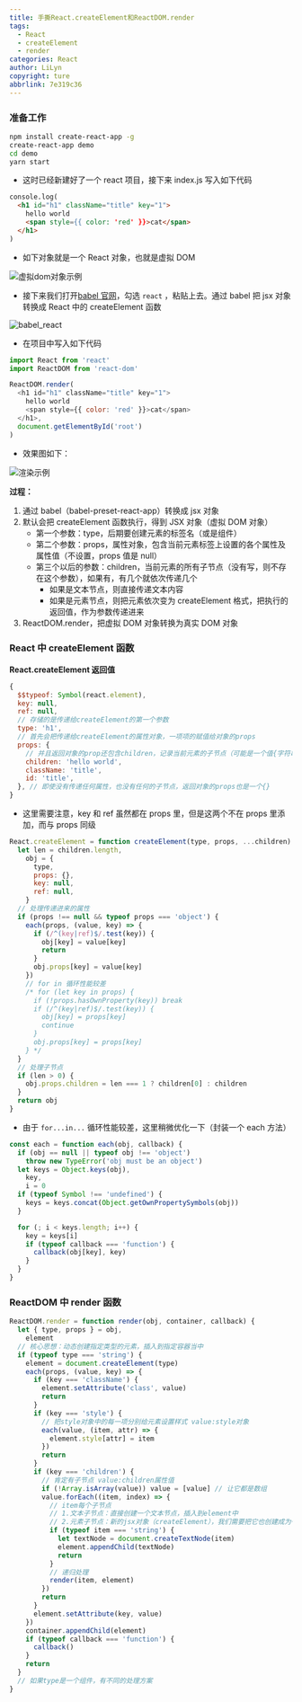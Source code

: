 ```yaml
---
title: 手撕React.createElement和ReactDOM.render
tags:
  - React
  - createElement
  - render
categories: React
author: LiLyn
copyright: ture
abbrlink: 7e319c36
---
```


### 准备工作

```bash
npm install create-react-app -g
create-react-app demo
cd demo
yarn start
```

<!--more-->

- 这时已经新建好了一个 react 项目，接下来 index.js 写入如下代码

```html
console.log(
  <h1 id="h1" className="title" key="1">
    hello world
    <span style={{ color: 'red' }}>cat</span>
  </h1>
)
```

- 如下对象就是一个 React 对象，也就是虚拟 DOM

![虚拟dom对象示例](https://img-blog.csdnimg.cn/img_convert/723b629d0e10b5bd476871bed912c40b.png)

- 接下来我们打开[babel 官网](https://www.babeljs.cn/repl)，勾选 `react` ，粘贴上去。通过 babel 把 jsx 对象转换成 React 中的 createElement 函数

![babel_react](https://img-blog.csdnimg.cn/img_convert/c9c1436f832951ebbe63cb587d77585f.png)

- 在项目中写入如下代码

```js
import React from 'react'
import ReactDOM from 'react-dom'

ReactDOM.render(
  <h1 id="h1" className="title" key="1">
    hello world
    <span style={{ color: 'red' }}>cat</span>
  </h1>,
  document.getElementById('root')
)
```

- 效果图如下：

![渲染示例](https://img-blog.csdnimg.cn/img_convert/1e643e0830b8155a555ee3261eed6a4a.png)

**过程：**

1. 通过 babel（babel-preset-react-app）转换成 jsx 对象
2. 默认会把 createElement 函数执行，得到 JSX 对象（虚拟 DOM 对象）
   - 第一个参数：type，后期要创建元素的标签名（或是组件）
   - 第二个参数：props，属性对象，包含当前元素标签上设置的各个属性及属性值（不设置，props 值是 null）
   - 第三个以后的参数：children，当前元素的所有子节点（没有写，则不存在这个参数），如果有，有几个就依次传递几个
     - 如果是文本节点，则直接传递文本内容
     - 如果是元素节点，则把元素依次变为 createElement 格式，把执行的返回值，作为参数传递进来
3. ReactDOM.render，把虚拟 DOM 对象转换为真实 DOM 对象

### React 中 createElement 函数

**React.createElement 返回值**

```js
{
  $$typeof: Symbol(react.element),
  key: null,
  ref: null,
  // 存储的是传递给createElement的第一个参数
  type: 'h1',
  // 首先会把传递给createElement的属性对象，一项项的赋值给对象的props
  props: {
    // 并且返回对象的prop还包含children，记录当前元素的子节点（可能是一个值{字符串或JSX返回的对象}，如果有多个子节点，则其是一个数组）
    children: 'hello world',
    className: 'title',
    id: 'title',
  }, // 即使没有传递任何属性，也没有任何的子节点，返回对象的props也是一个{}
}
```

- 这里需要注意，key 和 ref 虽然都在 props 里，但是这两个不在 props 里添加，而与 props 同级

```js
React.createElement = function createElement(type, props, ...children) {
  let len = children.length,
    obj = {
      type,
      props: {},
      key: null,
      ref: null,
    }
  // 处理传递进来的属性
  if (props !== null && typeof props === 'object') {
    each(props, (value, key) => {
      if (/^(key|ref)$/.test(key)) {
        obj[key] = value[key]
        return
      }
      obj.props[key] = value[key]
    })
    // for in 循环性能较差
    /* for (let key in props) {
      if (!props.hasOwnProperty(key)) break
      if (/^(key|ref)$/.test(key)) {
        obj[key] = props[key]
        continue
      }
      obj.props[key] = props[key]
    } */
  }
  // 处理子节点
  if (len > 0) {
    obj.props.children = len === 1 ? children[0] : children
  }
  return obj
}
```

- 由于 `for...in...` 循环性能较差，这里稍微优化一下（封装一个 each 方法）

```js
const each = function each(obj, callback) {
  if (obj == null || typeof obj !== 'object')
    throw new TypeError('obj must be an object')
  let keys = Object.keys(obj),
    key,
    i = 0
  if (typeof Symbol !== 'undefined') {
    keys = keys.concat(Object.getOwnPropertySymbols(obj))
  }

  for (; i < keys.length; i++) {
    key = keys[i]
    if (typeof callback === 'function') {
      callback(obj[key], key)
    }
  }
}
```

### ReactDOM 中 render 函数

```js
ReactDOM.render = function render(obj, container, callback) {
  let { type, props } = obj,
    element
  // 核心思想：动态创建指定类型的元素，插入到指定容器当中
  if (typeof type === 'string') {
    element = document.createElement(type)
    each(props, (value, key) => {
      if (key === 'className') {
        element.setAttribute('class', value)
        return
      }
      if (key === 'style') {
        // 把style对象中的每一项分别给元素设置样式 value:style对象
        each(value, (item, attr) => {
          element.style[attr] = item
        })
        return
      }
      if (key === 'children') {
        // 肯定有子节点 value:children属性值
        if (!Array.isArray(value)) value = [value] // 让它都是数组
        value.forEach((item, index) => {
          // item每个子节点
          // 1.文本子节点：直接创建一个文本节点，插入到element中
          // 2.元素子节点：新的jsx对象（createElement），我们需要把它也创建成为一个元素标签，插入到element中即可
          if (typeof item === 'string') {
            let textNode = document.createTextNode(item)
            element.appendChild(textNode)
            return
          }
          // 递归处理
          render(item, element)
        })
        return
      }
      element.setAttribute(key, value)
    })
    container.appendChild(element)
    if (typeof callback === 'function') {
      callback()
    }
    return
  }
  // 如果type是一个组件，有不同的处理方案
}
```